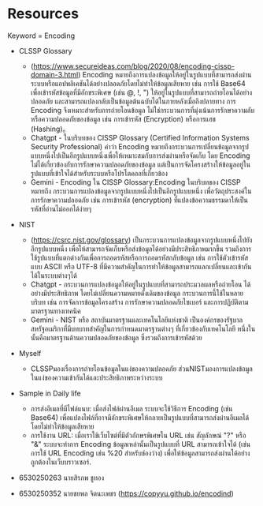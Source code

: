 # Resources
Keyword = Encoding
- CLSSP Glossary
  - (https://www.secureideas.com/blog/2020/08/encoding-cissp-domain-3.html)
    Encoding หมายถึงการแปลงข้อมูลให้อยู่ในรูปแบบที่สามารถส่งผ่านระบบหรือแอปพลิเคชันได้อย่างปลอดภัยโดยไม่ทำให้ข้อมูลเสียหาย
    เช่น การใช้ Base64 เพื่อเข้ารหัสข้อมูลที่มีอักขระพิเศษ (เช่น @, !, ") ให้อยู่ในรูปแบบที่สามารถถ่ายโอนได้อย่างปลอดภัย
    และสามารถแปลงกลับเป็นข้อมูลต้นฉบับได้ในภายหลังเมื่อถึงปลายทาง การ Encoding จึงเหมาะสำหรับการถ่ายโอนข้อมูล
    ไม่ใช่กระบวนการที่มุ่งเน้นการรักษาความลับหรือความปลอดภัยของข้อมูล เช่น การเข้ารหัส (Encryption) หรือการแฮช (Hashing)。
  - Chatgpt - ในบริบทของ CISSP Glossary (Certified Information Systems Security Professional)
คำว่า Encoding หมายถึงกระบวนการเปลี่ยนข้อมูลจากรูปแบบหนึ่งไปเป็นอีกรูปแบบหนึ่งเพื่อให้เหมาะสมกับการส่งผ่านหรือจัดเก็บ
โดย Encoding ไม่ได้เกี่ยวข้องกับการรักษาความปลอดภัยของข้อมูล แต่เป็นการจัดโครงสร้างให้ข้อมูลอยู่ในรูปแบบที่เข้าใจได้สำหรับระบบหรือโปรโตคอลที่เกี่ยวข้อง
  - Gemini - Encoding ใน CISSP Glossary:Encoding ในบริบทของ CISSP หมายถึง กระบวนการแปลงข้อมูลจากรูปแบบหนึ่งไปเป็นอีกรูปแบบหนึ่ง
เพื่อวัตถุประสงค์ในการรักษาความปลอดภัย เช่น การเข้ารหัส (encryption) ที่แปลงข้อความธรรมดาให้เป็นรหัสที่อ่านไม่ออกได้ง่ายๆ

- NIST
  - (https://csrc.nist.gov/glossary)
   เป็นกระบวนการแปลงข้อมูลจากรูปแบบหนึ่งไปยังอีกรูปแบบหนึ่ง เพื่อให้สามารถจัดเก็บหรือส่งข้อมูลได้อย่างมีประสิทธิภาพมากขึ้น
  รวมถึงการใช้รูปแบบที่แตกต่างกันเพื่อการถอดรหัสหรือการถอดรหัสกลับข้อมูล เช่น การใช้ตัวเข้ารหัสแบบ ASCII หรือ UTF-8
  ที่มีความสำคัญในการทำให้ข้อมูลสามารถแลกเปลี่ยนและเข้ากันได้ในระบบต่างๆได้​
  - Chatgpt - กระบวนการแปลงข้อมูลให้อยู่ในรูปแบบที่สามารถประมวลผลหรือถ่ายโอน
ได้อย่างมีประสิทธิภาพ โดยไม่เปลี่ยนความหมายดั้งเดิมของข้อมูล 
กระบวนการนี้ใช้ในหลายบริบท เช่น การจัดการข้อมูลโครงสร้าง 
การรักษาความปลอดภัยไซเบอร์ และการปฏิบัติตามมาตรฐานทางเทคนิค​
  - Gemini - NIST หรือ สถาบันมาตรฐานและเทคโนโลยีแห่งชาติ
เป็นองค์กรของรัฐบาลสหรัฐอเมริกาที่มีบทบาทสำคัญในการกำหนดมาตรฐานต่างๆ ที่เกี่ยวข้องกับเทคโนโลยี
หนึ่งในนั้นคือมาตรฐานด้านความปลอดภัยของข้อมูล ซึ่งรวมถึงการเข้ารหัสด้วย

- Myself
  - CLSSPมองเรื่องการถ่ายโอนข้อมูลในแง่ของความปลอดภัย
    ส่วนNISTมองการแปลงข้อมูลในแง่ของความเข้ากันได้และประสิทธิภาพระหว่างระบบ
- Sample in Daily life
  - การส่งอีเมลที่มีไฟล์แนบ: เมื่อส่งไฟล์ผ่านอีเมล ระบบจะใช้วิธีการ Encoding (เช่น Base64)
    เพื่อแปลงไฟล์ที่อาจมีอักขระพิเศษให้กลายเป็นรูปแบบที่สามารถส่งผ่านอีเมลได้ โดยไม่ทำให้ข้อมูลเสียหาย
  - การใช้งาน URL: เมื่อเราใช้เว็บไซต์ที่มีตัวอักษรพิเศษใน URL เช่น สัญลักษณ์ "?" หรือ "&"
    ระบบจะทำการ Encoding ข้อมูลเหล่านั้นเป็นรูปแบบที่ URL สามารถเข้าใจได้ (เช่นการใช้ URL Encoding เช่น %20 สำหรับช่องว่าง) เพื่อให้ข้อมูลสามารถส่งผ่านได้อย่างถูกต้องในเว็บบราวเซอร์.

- 6530250263 นายสิรภพ ชูทอง
- 6530250352 นายชยพล จิตนะเพชร (https://copyyu.github.io/encodind)  

 
